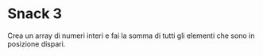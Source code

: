 # Snack 3  

Crea un array di numeri interi e fai la somma di tutti gli elementi che sono in posizione dispari.  
